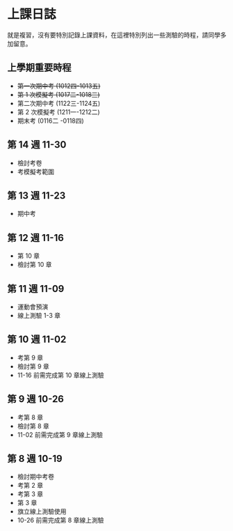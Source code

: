 # 上課日誌

就是複習，沒有要特別記錄上課資料，在這裡特別列出一些測驗的時程，請同學多加留意。


## 上學期重要時程

- <del>第一次期中考 (1012四-1013五)</del>
- <del>第 1 次模擬考 (1017二-1018三)</del>
- 第二次期中考 (1122三-1124五)
- 第 2 次模擬考 (1211一-1212二)
- 期末考 (0116二 -0118四)

## 第 14 週 11-30

- 檢討考卷
- 考模擬考範圍


## 第 13 週 11-23

- 期中考


## 第 12 週 11-16

- 第 10 章
- 檢討第 10 章


## 第 11 週 11-09

- 運動會預演
- 線上測驗 1-3 章


## 第 10 週 11-02

- 考第 9 章
- 檢討第 9 章
- 11-16 前需完成第 10 章線上測驗


## 第 9 週 10-26

- 考第 8 章
- 檢討第 8 章
- 11-02 前需完成第 9 章線上測驗


## 第 8 週 10-19

- 檢討期中考卷
- 考第 2 章
- 考第 3 章
- 第 3 章
- 旗立線上測驗使用
- 10-26 前需完成第 8 章線上測驗


<!-- ## 自主線上測驗 -->

<!-- - [數概 - 第 1 章](http://exam.chwa.com.tw/CHWA_EXAM/student.html#/login?testid=253992) (0821-0903) 🛑
- [數概 - 2-1、2-2](http://exam.chwa.com.tw/CHWA_EXAM/student.html#/login?testid=258282) (0914-0924) 🟢
- [數概 - 2-3、2-4、2-5](http://exam.chwa.com.tw/CHWA_EXAM/student.html#/login?testid=261073) (0921-1008) 🟢
- [數概 - 第 3 章](http://exam.chwa.com.tw/CHWA_EXAM/student.html#/login?testid=261084) (0921-1015) 🟢 -->